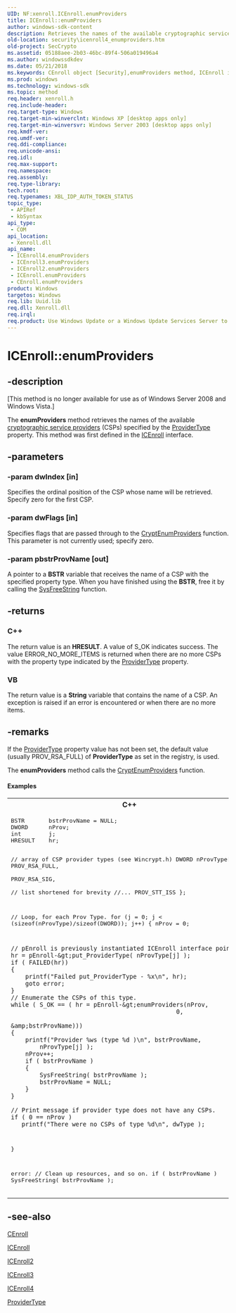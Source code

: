 ```yaml
---
UID: NF:xenroll.ICEnroll.enumProviders
title: ICEnroll::enumProviders
author: windows-sdk-content
description: Retrieves the names of the available cryptographic service providers (CSPs) specified by the ProviderType property. This method was first defined in the ICEnroll interface.
old-location: security\icenroll4_enumproviders.htm
old-project: SecCrypto
ms.assetid: 05188aee-2b03-46bc-89f4-506a019496a4
ms.author: windowssdkdev
ms.date: 05/21/2018
ms.keywords: CEnroll object [Security],enumProviders method, ICEnroll interface [Security],enumProviders method, ICEnroll.enumProviders, ICEnroll2 interface [Security],enumProviders method, ICEnroll2::enumProviders, ICEnroll3 interface [Security],enumProviders method, ICEnroll3::enumProviders, ICEnroll4 interface [Security],enumProviders method, ICEnroll4::enumProviders, ICEnroll::enumProviders, enumProviders, enumProviders method [Security], enumProviders method [Security],CEnroll object, enumProviders method [Security],ICEnroll interface, enumProviders method [Security],ICEnroll2 interface, enumProviders method [Security],ICEnroll3 interface, enumProviders method [Security],ICEnroll4 interface, security.icenroll4_enumproviders, xenroll/ICEnroll2::enumProviders, xenroll/ICEnroll3::enumProviders, xenroll/ICEnroll4::enumProviders, xenroll/ICEnroll::enumProviders
ms.prod: windows
ms.technology: windows-sdk
ms.topic: method
req.header: xenroll.h
req.include-header: 
req.target-type: Windows
req.target-min-winverclnt: Windows XP [desktop apps only]
req.target-min-winversvr: Windows Server 2003 [desktop apps only]
req.kmdf-ver: 
req.umdf-ver: 
req.ddi-compliance: 
req.unicode-ansi: 
req.idl: 
req.max-support: 
req.namespace: 
req.assembly: 
req.type-library: 
tech.root: 
req.typenames: XBL_IDP_AUTH_TOKEN_STATUS
topic_type:
 - APIRef
 - kbSyntax
api_type:
 - COM
api_location:
 - Xenroll.dll
api_name:
 - ICEnroll4.enumProviders
 - ICEnroll3.enumProviders
 - ICEnroll2.enumProviders
 - ICEnroll.enumProviders
 - CEnroll.enumProviders
product: Windows
targetos: Windows
req.lib: Uuid.lib
req.dll: Xenroll.dll
req.irql: 
req.product: Use Windows Update or a Windows Update Services Server to retrieve the update on Windows XP.
---
```


# ICEnroll::enumProviders


## -description


<p class="CCE_Message">[This method is no longer available for use as of Windows Server 2008 and Windows Vista.]

The <b>enumProviders</b> method retrieves the names of the available <a href="https://msdn.microsoft.com/db46def4-bfdc-4801-a57d-d568e94a2dbb">cryptographic service providers</a> (CSPs) specified by the 
<a href="https://msdn.microsoft.com/90daa97a-350e-4307-80a5-b018cc1f0e86">ProviderType</a> property. This method was first defined in the <a href="https://msdn.microsoft.com/d5b746e0-91bd-45bd-9a67-ddc8868cee56">ICEnroll</a> interface.


## -parameters




### -param dwIndex [in]

Specifies the ordinal position of the CSP whose name will be retrieved. Specify zero for the first CSP.


### -param dwFlags [in]

Specifies flags that are passed through to the <a href="https://msdn.microsoft.com/2d93ef0f-b48f-481b-ba62-c535476fde08">CryptEnumProviders</a> function. This parameter is not currently used; specify zero.


### -param pbstrProvName [out]

A pointer to a <b>BSTR</b> variable that receives the name of a CSP with the specified property type. When you have finished using the <b>BSTR</b>, free it by calling the <a href="8f230ee3-5f6e-4cb9-a910-9c90b754dcd3">SysFreeString</a> function.


## -returns



<h3>C++</h3>
 The return value is an <b>HRESULT</b>. A value of S_OK indicates success. The value ERROR_NO_MORE_ITEMS is returned when there are no more CSPs with the property type indicated by the 
<a href="https://msdn.microsoft.com/90daa97a-350e-4307-80a5-b018cc1f0e86">ProviderType</a> property.

<h3>VB</h3>
 The return value is a <b>String</b> variable that contains the name of a CSP. An exception is raised if an error is encountered or when there are no more items.




## -remarks



If the 
<a href="https://msdn.microsoft.com/90daa97a-350e-4307-80a5-b018cc1f0e86">ProviderType</a> property value has not been set, the default value (usually PROV_RSA_FULL) of <b>ProviderType</b> as set in the registry, is used.

The <b>enumProviders</b> method  calls the 
<a href="https://msdn.microsoft.com/2d93ef0f-b48f-481b-ba62-c535476fde08">CryptEnumProviders</a> function.


#### Examples

<div class="code"><span codelanguage="ManagedCPlusPlus"><table>
<tr>
<th>C++</th>
</tr>
<tr>
<td>
<pre>BSTR       bstrProvName = NULL;
DWORD      nProv;
int        j;
HRESULT    hr;

// array of CSP provider types (see Wincrypt.h)
DWORD      nProvType[] = { PROV_RSA_FULL,      
                           PROV_RSA_SIG,       
                           // list shortened for brevity
                           //...
                           PROV_STT_ISS };

// Loop, for each Prov Type.
for (j = 0; j &lt; (sizeof(nProvType)/sizeof(DWORD)); j++)
{
    nProv = 0;
    
    // pEnroll is previously instantiated ICEnroll interface pointer
    hr = pEnroll-&gt;put_ProviderType( nProvType[j] );
    if ( FAILED(hr))
    {
        printf("Failed put_ProviderType - %x\n", hr);
        goto error;
    }
    // Enumerate the CSPs of this type.
    while ( S_OK == ( hr = pEnroll-&gt;enumProviders(nProv,
                                                  0,
                                                  &amp;bstrProvName)))
    {
        printf("Provider %ws (type %d )\n", bstrProvName, 
            nProvType[j] );
        nProv++;
        if ( bstrProvName )
        {
            SysFreeString( bstrProvName );
            bstrProvName = NULL;
        }
    }

    // Print message if provider type does not have any CSPs.
    if ( 0 == nProv )
       printf("There were no CSPs of type %d\n", dwType );
}

error:
// Clean up resources, and so on.
if ( bstrProvName )
    SysFreeString( bstrProvName );</pre>
</td>
</tr>
</table></span></div>



## -see-also




<a href="https://msdn.microsoft.com/7f13549d-811b-496b-abdd-7e52cbc2ed54">CEnroll</a>



<a href="https://msdn.microsoft.com/d5b746e0-91bd-45bd-9a67-ddc8868cee56">ICEnroll</a>



<a href="https://msdn.microsoft.com/12c51daf-a72f-43da-9fb7-20ec261b4917">ICEnroll2</a>



<a href="https://msdn.microsoft.com/4caa7e75-0116-4891-8bf2-ede09a05a440">ICEnroll3</a>



<a href="https://msdn.microsoft.com/4e3e3792-aa41-46fe-bf75-26c2b8959f7a">ICEnroll4</a>



<a href="https://msdn.microsoft.com/90daa97a-350e-4307-80a5-b018cc1f0e86">ProviderType</a>
 

 

